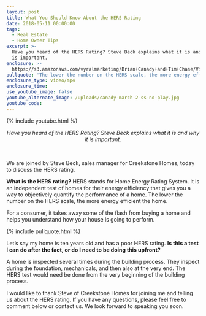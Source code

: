 ```yaml
---
layout: post
title: What You Should Know About the HERS Rating
date: 2018-05-11 00:00:00
tags:
  - Real Estate
  - Home Owner Tips
excerpt: >-
  Have you heard of the HERS Rating? Steve Beck explains what it is and why it
  is important.
enclosure: >-
  https://s3.amazonaws.com/vyralmarketing/Brian+Canady+and+Tim+Chase/Videos/What+You+Should+Know+About+the+HERS+Rating.mp4
pullquote: 'The lower the number on the HERS scale, the more energy efficient the home.'
enclosure_type: video/mp4
enclosure_time:
use_youtube_image: false
youtube_alternate_image: /uploads/canady-march-2-ss-no-play.jpg
youtube_code:
---
```


{% include youtube.html %}

<center><em>Have you heard of the HERS Rating? Steve Beck explains what it is and why it is important.</em></center>

 

We are joined by Steve Beck, sales manager for Creekstone Homes, today to discuss the HERS rating.

**What is the HERS rating?** HERS stands for Home Energy Rating System. It is an independent test of homes for their energy efficiency that gives you a way to objectively quantify the performance of a home. The lower the number on the HERS scale, the more energy efficient the home.

For a consumer, it takes away some of the flash from buying a home and helps you understand how your house is going to perform.

{% include pullquote.html %}

Let’s say my home is ten years old and has a poor HERS rating. **Is this a test I can do after the fact, or do I need to be doing this upfront?**

A home is inspected several times during the building process. They inspect during the foundation, mechanicals, and then also at the very end. The HERS test would need be done from the very beginning of the building process.

I would like to thank Steve of Creekstone Homes for joining me and telling us about the HERS rating. If you have any questions, please feel free to comment below or contact us. We look forward to speaking you soon.